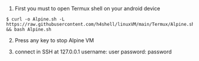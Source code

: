1. First you must to open Termux shell on your android device

```
$ curl -o Alpine.sh -L https://raw.githubusercontent.com/h4shell/linuxVM/main/Termux/Alpine.sh && bash Alpine.sh
```

2. Press any key to stop Alpine VM

3. connect in SSH at 127.0.0.1
   username: user
   password: password

